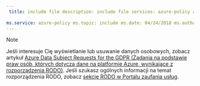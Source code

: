 ```yaml
---
 title: include file description: include file services: azure-policy author: eross-msft
 
ms.service: azure-policy ms.topic: include ms.date: 04/24/2018 ms.author: lizross ms.custom: include file ms.collection: M365-identity-device-management
---
```


>[!Note] 
>Jeśli interesuje Cię wyświetlanie lub usuwanie danych osobowych, zobacz artykuł [Azure Data Subject Requests for the GDPR (Żądania na podstawie praw osób, których dotyczą dane na platformie Azure, wynikające z rozporządzenia RODO)](https://docs.microsoft.com/microsoft-365/compliance/gdpr-dsr-azure). Jeśli szukasz ogólnych informacji na temat rozporządzenia RODO, zobacz [sekcję RODO w Portalu zaufania usług](https://servicetrust.microsoft.com/ViewPage/GDPRGetStarted).
